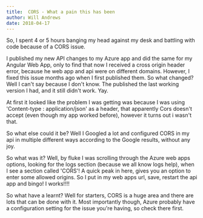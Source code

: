 ```yaml
---
title:  CORS - What a pain this has been
author: Will Andrews
date: 2018-04-17
---
```


So, I spent 4 or 5 hours banging my head against my desk and battling with code because of a CORS issue.

I published my new API changes to my Azure app and did the same for my Angular Web App, only to find that now I received a cross origin header error, because he web app and api were on different domains. However, I fixed this issue months ago when I first published them. So what changed? Well I can't say because I don't know. The published the last working version I had, and it still didn't work. Yay.

At first it looked like the problem I was getting was because I was using 'Content-type : application/json' as a header, that apparently Cors doesn't accept (even though my app worked before), however it turns out i wasn't that.

So what else could it be? Well I Googled a lot and configured CORS in my api in multiple different ways according to the Google results, without any joy. 

So what was it? Well, by fluke I was scrolling through the Azure web apps options, looking for the logs section (because we all know logs help), when I see a section called 'CORS'! A quick peak in here, gives you an option to enter some allowed origins. So I put in my web apps url, save, restart the api app and bingo! I works!!!!

So what have a learnt? Well for starters, CORS is a huge area and there are lots that can be done with it. Most importantly though, Azure probably have a configuration setting for the issue you're having, so check there first.